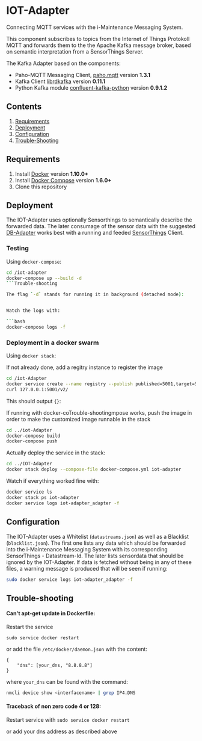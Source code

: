 # IOT-Adapter
Connecting MQTT services with the i-Maintenance Messaging System.


This component subscribes to topics from the Internet of Things Protokoll MQTT and
forwards them to the the Apache Kafka message broker, based on semantic interpretation
from a SensorThings Server.


The Kafka Adapter based on the components:
* Paho-MQTT Messaging Client, [paho.mqtt](https://pypi.python.org/pypi/paho-mqtt/1.3.1) version **1.3.1**
* Kafka Client [librdkafka](https://github.com/geeknam/docker-confluent-python) version **0.11.1**
* Python Kafka module [confluent-kafka-python](https://github.com/confluentinc/confluent-kafka-python) version **0.9.1.2**


## Contents

1. [Requirements](#requirements)
2. [Deployment](#deployment)
3. [Configuration](#configuration)
4. [Trouble-Shooting](#trouble-shooting)


## Requirements

1. Install [Docker](https://www.docker.com/community-edition#/download) version **1.10.0+**
2. Install [Docker Compose](https://docs.docker.com/compose/install/) version **1.6.0+**
3. Clone this repository


## Deployment

The IOT-Adapter uses optionally Sensorthings to semantically describe
the forwarded data. The later consumage of the sensor data with the
suggested [DB-Adapter](https://github.com/i-maintenance/DB-Adapter/)
works best with a running and feeded 
[SensorThings](https://github.com/i-maintenance/SensorThingsClient) Client.



### Testing
Using `docker-compose`:

```bash
cd /iot-adapter
docker-compose up --build -d
```Trouble-shooting

The flag `-d` stands for running it in background (detached mode):


Watch the logs with:

```bash
docker-compose logs -f
```


### Deployment in a docker swarm
Using `docker stack`:

If not already done, add a regitry instance to register the image
```bash
cd /iot-Adapter
docker service create --name registry --publish published=5001,target=5000 registry:2
curl 127.0.0.1:5001/v2/
```
This should output `{}`:


If running with docker-coTrouble-shootingmpose works, push the image in order to make the customized image runnable in the stack

```bash
cd ../iot-Adapter
docker-compose build
docker-compose push
```

Actually deploy the service in the stack:
```bash
cd ../IOT-Adapter
docker stack deploy --compose-file docker-compose.yml iot-adapter
```


Watch if everything worked fine with:

```bash
docker service ls
docker stack ps iot-adapter
docker service logs iot-adapter_adapter -f
```


## Configuration

The IOT-Adapter uses a Whitelist (`datastreams.json`) as well as a
Blacklist (`blacklist.json`). The first one lists any data which should be
forwarded into the i-Maintenance Messaging System with its corresponding
SensorThings - Datastream-Id. The later lists sensordata that should be
ignored by the IOT-Adapter. If data is fetched without being in any of
these files, a warning message is produced that will be seen if running:

```bash
sudo docker service logs iot-adapter_adapter -f
```


## Trouble-shooting

#### Can't apt-get update in Dockerfile:
Restart the service

```sudo service docker restart```

or add the file `/etc/docker/daemon.json` with the content:
```
{
    "dns": [your_dns, "8.8.8.8"]
}
```
where `your_dns` can be found with the command:

```bash
nmcli device show <interfacename> | grep IP4.DNS
```

####  Traceback of non zero code 4 or 128:

Restart service with
```sudo service docker restart```

or add your dns address as described above





